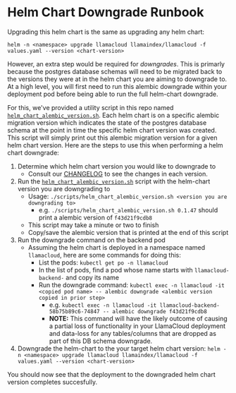 # Helm Chart Downgrade Runbook

Upgrading this helm chart is the same as upgrading any helm chart:
```shell
helm -n <namespace> upgrade llamacloud llamaindex/llamacloud -f values.yaml --version <chart-version>
```

However, an extra step would be required for *downgrades*. This is primarly because the postgres database schemas will need to be migrated back to the versions they were at in the helm chart you are aiming to downgrade to.
At a high level, you will first need to run this alembic downgrade within your deployment pod before being able to run the full helm-chart downgrade.

For this, we've provided a utility script in this repo named [`helm_chart_alembic_version.sh`](../scripts/helm_chart_alembic_version.sh). Each helm chart is on a specific alembic migration version which indicates the state of the postgres database schema at the point in time the specific helm chart version was created.
This script will simply print out this alembic migration version for a given helm chart version. Here are the steps to use this when performing a helm chart downgrade:
1. Determine which helm chart version you would like to downgrade to
    - Consult our [CHANGELOG](../CHANGELOG.md) to see the changes in each version.
1. Run the [`helm_chart_alembic_version.sh`](../scripts/helm_chart_alembic_version.sh) script with the helm-chart version you are downgrading to
    - Usage: `./scripts/helm_chart_alembic_version.sh <version you are downgrading to>`
        - e.g. `./scripts/helm_chart_alembic_version.sh 0.1.47` should print a alembic version of `f43d21f9cdb8`
    - This script may take a minute or two to finish
    - Copy/save the alembic version that is printed at the end of this script
1. Run the downgrade command on the backend pod
    - Assuming the helm chart is deployed in a namespace named `llamacloud`, here are some commands for doing this:
        - List the pods: `kubectl get po -n llamacloud`
        - In the list of pods, find a pod whose name starts with `llamacloud-backend-` and copy its name
        - Run the downgrade command: `kubectl exec -n llamacloud -it <copied pod name> -- alembic downgrade <alembic version copied in prior step>`
            - e.g. `kubectl exec -n llamacloud -it llamacloud-backend-58b75b89c6-74847 -- alembic downgrade f43d21f9cdb8`
            - **NOTE:** This command will have the likely outcome of causing a partial loss of functionality in your LlamaCloud deployment and data-loss for any tables/columns that are dropped as part of this DB schema downgrade.
1. Downgrade the helm-chart to the your target helm chart version: `helm -n <namespace> upgrade llamacloud llamaindex/llamacloud -f values.yaml --version <chart-version>`

You should now see that the deployment to the downgraded helm chart version completes succesfully.

